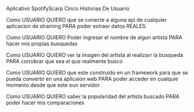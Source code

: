 Aplicativo SpotifyScarp
Cinco Historias De Usuario

Como USUARIO
QUIERO que se conecte a alguna api de cualquier aplicacion de straming 
PARA poder extraer datos REALES.

Como USUARIO 
QUIERO Poder ingresar el nombre de algun artista
PARA hacer mis propias busquedas

Como USUARIO
QUIERO ver la imagen del artista al realizarr la busqueda
PARA corrobrar que sea el que realmente busco

Como USUARIO
QUIERO que este construido en un framework para que se pueda convertir en una aplicaion web
PARA poder acceder en cualquie momento desde que este eun servidor

Como USUARIO
QUIERO saber la popularidad del artista buscado
PARA poder hacer mis comparaciones
